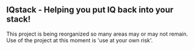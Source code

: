 ## IQstack - Helping you put IQ back into your stack!

This project is being reorganized so many areas may or may not remain. Use of the project at this moment is 'use at your own risk'.
